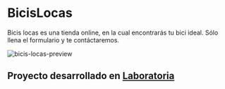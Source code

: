 # BicisLocas
Bicis locas es una tienda online, en la cual encontrarás tu bici ideal. Sólo llena el formulario y te contáctaremos.

![bicis-locas-preview](https://user-images.githubusercontent.com/25912796/36112458-b49be682-0ff7-11e8-9f3f-df4d490128a5.png)

## Proyecto desarrollado en [Laboratoria](http://laboratoria.la)


